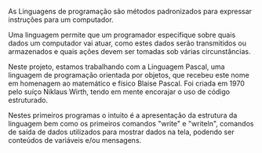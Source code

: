 
As Linguagens de programação são métodos padronizados para expressar instruções para um computador.

Uma linguagem permite que um programador especifique sobre quais dados um computador vai atuar,
como estes dados serão transmitidos ou armazenados e quais ações devem ser tomadas sob várias circunstâncias.

Neste projeto, estamos trabalhando com a Linguagem Pascal, uma linguagem de programação orientada por objetos, 
que recebeu este nome em homenagem ao matemático e físico Blaise Pascal. 
Foi criada em 1970 pelo suíço Niklaus Wirth, tendo em mente encorajar o uso de código estruturado.

Nestes primeiros programas o intuito é a apresentação da estrutura da linguagem bem como os primeiros comandos
"write" e "writeln", comandos de saída de dados utilizados para mostrar dados na tela, podendo ser conteúdos de variáveis e/ou mensagens.

